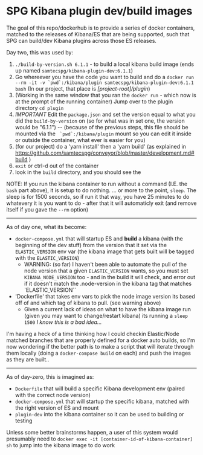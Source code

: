# SPG Kibana plugin dev/build images

The goal of this repo/dockerhub is to provide a series of docker containers, matched to the releases of Kibana/ES that are being supported, such that SPG can build/dev Kibana plugins across those ES releases.

Day two, this was used by:

1. `./build-by-version.sh 6.1.1` - to build a local kibana build image (ends up named `samtecspg/kibana-plugin-dev:6.1.1`)
2. Go whereever you have the code you want to build and do a ``docker run --rm -it -v `pwd`:/kibana/plugin samtecspg/kibana-plugin-dev:6.1.1 bash`` (In our project, that place is *[project-root]/plugin*)
3. (Working in the same window that you ran the `docker run` - which now is at the prompt of the running container) Jump over to the plugin directory `cd plugin`
4. *IMPORTANT* Edit the `package.json` and set the version equal to what you did the `build-by-version` on (so for what was in set one, the version would be "6.1.1") -- (because of the previous steps, this file should be mounted via the `` `pwd`:/kibana/plugin`` mount so you can edit it inside or outside the container, what ever is easier for you)
5. (for our project) do a 'yarn install' then a 'yarn build' (as explained in https://github.com/samtecspg/conveyor/blob/master/development.md#build )
6. `exit` or ctrl-d out of the container
7. look in the `build` directory, and you should see the 
 
NOTE: If you run the kibana container to run without a command (I.E. the `bash` part above), it is setup to do nothing.  ... or more to the point, `sleep`. The sleep is for 1500 seconds, so if run it that way, you have 25 minutes to do whatevery it is you want to do - after that it will automaticly exit (and remove itself if you gave the `--rm` option)

---

As of day one, what its become:

- `docker-compose.yml` that will startup ES and **build** a kibana (with the beginning of the dev stuff) from the version that it set via the `ELASTIC_VERSION` env var (the kibana image that gets built will be tagged with the `ELASTIC_VERSION`)
  - WARNING: (so far) I haven't been able to automate the pull of the node version that a given `ELASTIC_VERSION` wants, so you must set `KIBANA_NODE_VERSION` too - and in the build it will check, and error out if it doesn't match the .node-version in the kibana tag that matches `ELASTIC_VERSION``
- 'Dockerfile' that takes env vars to pick the node image version its based off of and which tag of kibana to pull. (see warning above)
  - Given a current lack of ideas on what to have the kibana image run (given you may want to change/restart kibana) its running a `sleep 1500` *I know this is a bad idea...*

I'm having a heck of a time thinking how I could checkin Elastic/Node matched branches that are properly defined for a docker auto builds, so I'm now wondering if the better path is to make a script that will iterate through them locally (doing a `docker-compose build` on each) and push the images as they are built..

---

As of day-zero, this is imagined as:

- `Dockerfile` that will build a specific Kibana development env (paired with the correct node version)
- `docker-compose.yml` that will startup the specific kibana, matched with the right version of ES and mount
- `plugin-dev` into the kibana container so it can be used to building or testing

Unless some better brainstorms happen, a user of this system would presumably need to `docker exec -it [container-id-of-kibana-container] sh` to jump into the kibana image to do work

